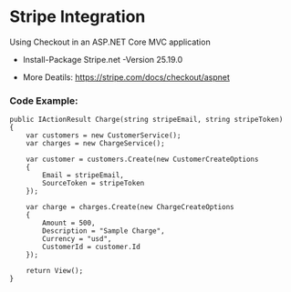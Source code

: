 ﻿
# Stripe Integration
Using Checkout in an ASP.NET Core MVC application


* Install-Package Stripe.net -Version 25.19.0


* More Deatils: https://stripe.com/docs/checkout/aspnet

### Code Example: 
```CSharp
public IActionResult Charge(string stripeEmail, string stripeToken)
{
    var customers = new CustomerService();
    var charges = new ChargeService();

    var customer = customers.Create(new CustomerCreateOptions
    {
        Email = stripeEmail,
        SourceToken = stripeToken
    });

    var charge = charges.Create(new ChargeCreateOptions
    {
        Amount = 500,
        Description = "Sample Charge",
        Currency = "usd",
        CustomerId = customer.Id
    });

    return View();
}
```

